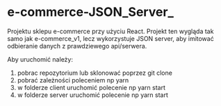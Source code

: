 # e-commerce-JSON_Server_
Projektu sklepu e-commerce przy użyciu React. Projekt ten wygląda tak samo jak e-commerce_v1, lecz wykorzystuje JSON server, aby imitować odbieranie danych z prawdziewego api/serwera.

Aby uruchomić należy:
1) pobrac repozytorium lub sklonować poprzez git clone
2) pobrać zależności poleceniem np yarn
3) w folderze client uruchomić polecenie np yarn start
4) w folderze server uruchomić polecenie np yarn start
